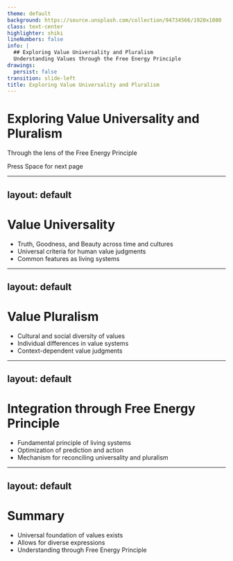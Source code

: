 ```yaml
---
theme: default
background: https://source.unsplash.com/collection/94734566/1920x1080
class: text-center
highlighter: shiki
lineNumbers: false
info: |
  ## Exploring Value Universality and Pluralism
  Understanding Values through the Free Energy Principle
drawings:
  persist: false
transition: slide-left
title: Exploring Value Universality and Pluralism
---
```


# Exploring Value Universality and Pluralism

Through the lens of the Free Energy Principle

<div class="pt-12">
  <span class="px-2 py-1 rounded cursor-pointer" hover="bg-white bg-opacity-10">
    Press Space for next page <carbon:arrow-right class="inline"/>
  </span>
</div>

---

## layout: default

# Value Universality

- Truth, Goodness, and Beauty across time and cultures
- Universal criteria for human value judgments
- Common features as living systems

---

## layout: default

# Value Pluralism

- Cultural and social diversity of values
- Individual differences in value systems
- Context-dependent value judgments

---

## layout: default

# Integration through Free Energy Principle

- Fundamental principle of living systems
- Optimization of prediction and action
- Mechanism for reconciling universality and pluralism

---

## layout: default

# Summary

- Universal foundation of values exists
- Allows for diverse expressions
- Understanding through Free Energy Principle
